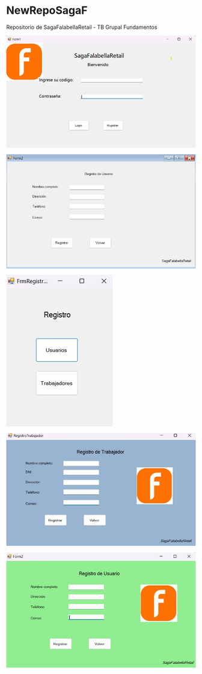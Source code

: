 # NewRepoSagaF
Repositorio de SagaFalabellaRetail - TB Grupal Fundamentos



![](https://github.com/Jsckbe/NewRepoSagaF/blob/master/SagaFalabella/img/landing-page-Saga_prueba.jpg)


![](https://github.com/Jsckbe/NewRepoSagaF/blob/master/SagaFalabella/img/form-usuarios-1.jpg)

![](https://github.com/Jsckbe/NewRepoSagaF/blob/master/SagaFalabella/img/Forms/frmRegistros.jpg)

![](https://github.com/Jsckbe/NewRepoSagaF/blob/master/SagaFalabella/img/Forms/frmTrabajadores.jpg)

![](https://github.com/Jsckbe/NewRepoSagaF/blob/master/SagaFalabella/img/Forms/frmUsuarios.jpg)




